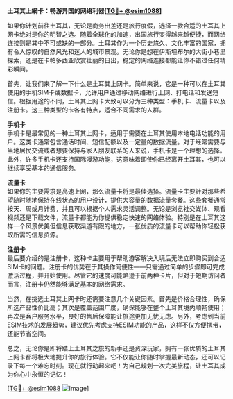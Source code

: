 **土耳其上網卡：畅游异国的网络利器[[TG💪+ @esim1088](https://t.me/s/esim1088)]**

如果你计划前往土耳其，无论是商务出差还是旅行度假，选择一款合适的土耳其上网卡绝对是你的明智之选。随着全球化的加速，出国旅行变得越来越便捷，而网络连接则是其中不可或缺的一部分。土耳其作为一个历史悠久、文化丰富的国家，拥有令人惊叹的自然风光和迷人的城市景观。无论你是想在伊斯坦布尔的大街小巷里探索，还是在卡帕多西亚欣赏壮丽的日出，稳定的网络连接都能让你不错过任何精彩瞬间。

首先，让我们来了解一下什么是土耳其上网卡。简单来说，它是一种可以在土耳其使用的手机SIM卡或数据卡，允许用户通过移动网络进行上网、打电话和发送短信。根据用途的不同，土耳其上网卡大致可以分为三种类型：手机卡、流量卡以及注册卡。这三种类型的卡各有特点，适合不同需求的人群。

**手机卡**  
手机卡是最常见的一种土耳其上网卡，适用于需要在土耳其使用本地电话功能的用户。这类卡通常包含通话时间、短信配额以及一定量的数据流量。对于经常需要与当地居民交流或者想要保持与家人朋友联系的人来说，手机卡是一个理想的选择。此外，许多手机卡还支持国际漫游功能，这意味着即使你已经离开土耳其，也可以继续享受基本的通信服务。

**流量卡**  
如果你的主要需求是高速上网，那么流量卡将是最佳选择。流量卡主要针对那些希望随时随地保持在线状态的用户设计，提供大容量的数据流量套餐。这些套餐通常按天、周或月计费，并且可以根据个人需求灵活调整。无论是浏览社交媒体、观看视频还是下载文件，流量卡都能为你提供稳定快速的网络体验。特别是在土耳其这样一个风景优美但信息获取渠道有限的地方，一张优质的流量卡可以帮助你轻松获取所需的信息资源。

**注册卡**  
最后要介绍的是注册卡，这种卡主要用于帮助游客解决入境后无法立即购买到合适SIM卡的问题。注册卡的优势在于其操作简便性——只需通过简单的步骤即可完成激活过程，并开始使用。尽管它的速度可能略逊于前两种卡片，但对于短期访问者而言，注册卡仍然能够满足基本的网络需求。

当然，在挑选土耳其上网卡时还需要注意几个关键因素。首先是价格合理性，确保所选产品性价比高；其次是覆盖范围广度，确保能够在整个土耳其境内顺畅使用；再次是客户服务水平，良好的售后保障能让旅途更加无忧无虑。另外，考虑到当前ESIM技术的发展趋势，建议优先考虑支持ESIM功能的产品，这样不仅方便携带，还能节省空间。

总之，无论你是即将踏上土耳其之旅的新手还是资深玩家，拥有一张优质的土耳其上网卡都将极大地提升你的旅行体验。它不仅能让你随时掌握最新动态，还可以记录下每一个难忘时刻。现在就行动起来吧！为自己规划一次完美旅程，让土耳其成为你心中永恒的记忆！

[[TG💪+ @esim1088](https://t.me/s/esim1088) ![Image](https://i.postimg.cc/4NQfJmqS/Snipaste-2025-05-13-00-14-12.png)]
